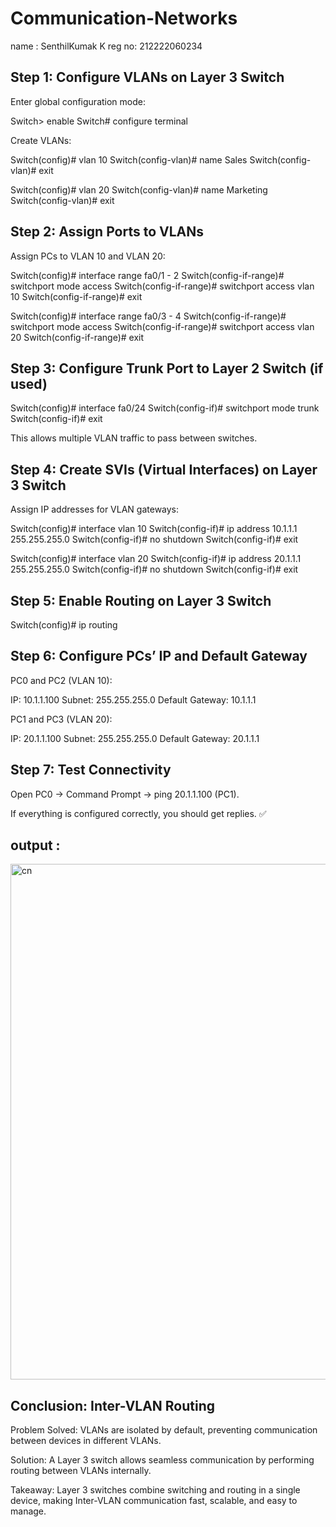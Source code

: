 

# Communication-Networks

   name : SenthilKumak K
   reg no: 212222060234

## Step 1: Configure VLANs on Layer 3 Switch

Enter global configuration mode:

Switch> enable
Switch# configure terminal


Create VLANs:

Switch(config)# vlan 10
Switch(config-vlan)# name Sales
Switch(config-vlan)# exit

Switch(config)# vlan 20
Switch(config-vlan)# name Marketing
Switch(config-vlan)# exit

## Step 2: Assign Ports to VLANs

Assign PCs to VLAN 10 and VLAN 20:

Switch(config)# interface range fa0/1 - 2
Switch(config-if-range)# switchport mode access
Switch(config-if-range)# switchport access vlan 10
Switch(config-if-range)# exit

Switch(config)# interface range fa0/3 - 4
Switch(config-if-range)# switchport mode access
Switch(config-if-range)# switchport access vlan 20
Switch(config-if-range)# exit

## Step 3: Configure Trunk Port to Layer 2 Switch (if used)
Switch(config)# interface fa0/24
Switch(config-if)# switchport mode trunk
Switch(config-if)# exit


This allows multiple VLAN traffic to pass between switches.

## Step 4: Create SVIs (Virtual Interfaces) on Layer 3 Switch

Assign IP addresses for VLAN gateways:

Switch(config)# interface vlan 10
Switch(config-if)# ip address 10.1.1.1 255.255.255.0
Switch(config-if)# no shutdown
Switch(config-if)# exit

Switch(config)# interface vlan 20
Switch(config-if)# ip address 20.1.1.1 255.255.255.0
Switch(config-if)# no shutdown
Switch(config-if)# exit

## Step 5: Enable Routing on Layer 3 Switch
Switch(config)# ip routing

## Step 6: Configure PCs’ IP and Default Gateway

PC0 and PC2 (VLAN 10):

IP: 10.1.1.100
Subnet: 255.255.255.0
Default Gateway: 10.1.1.1


PC1 and PC3 (VLAN 20):

IP: 20.1.1.100
Subnet: 255.255.255.0
Default Gateway: 20.1.1.1

## Step 7: Test Connectivity

Open PC0 → Command Prompt → ping 20.1.1.100 (PC1).

If everything is configured correctly, you should get replies. ✅



## output : 
<img width="1847" height="825" alt="cn" src="https://github.com/user-attachments/assets/e11e2a5b-5a9b-4891-a577-6160c9411530" />

## Conclusion: Inter-VLAN Routing

Problem Solved: VLANs are isolated by default, preventing communication between devices in different VLANs.

Solution: A Layer 3 switch allows seamless communication by performing routing between VLANs internally.



Takeaway: Layer 3 switches combine switching and routing in a single device, making Inter-VLAN communication fast, scalable, and easy to manage.
